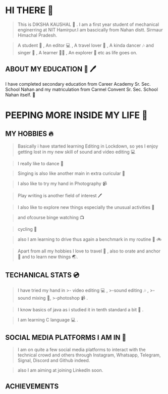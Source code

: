 # HI THERE :stars:
 
>This is DIKSHA KAUSHAL :girl: . I am a first year student of mechanical enginerring at NIT Hamirpur.I am bascically from Nahan distt. Sirmaur Himachal Pradesh.

>A student :book: , An editor :computer: , A travel lover :bus: , A kinda dancer :notes: and singer :guitar: , A learner :student: , An explorer :tophat: etc as life goes on.

## ABOUT MY EDUCATION :book: :pen: 

I have completed secondary education from Career Academy Sr. Sec. School Nahan and my matriculation from Carmel Convent Sr. Sec. School Nahan itself. :school:

# PEEPING MORE INSIDE MY LIFE :butterfly:
 
  ## MY HOBBIES :fire:
  
   >Basically i have started learning Editing in Lockdown, so yes I enjoy getting lost in my new skill of sound and video editing :computer:
 
   >I really like to dance :dancer:
 
   >Singing is also like another main in extra curicular :microphone:
 
   >I also like to try my hand in Photography :video_camera:
 
   >Play writing is another field of interest :pen:
 
   >I also like to explore new things especially the unusual activities :ghost:
 
   >and ofcourse binge watching :tv:
 
   >cycling :bicyclist:
 
   >also I am learning to drive thus again a benchmark in my routine :red_car: :bike:
 
   >Apart from all my hobbies I love to travel :bus: , also to orate and anchor :microphone: and to learn new things :earth_asia:.
    
  ## TECHANICAL STATS :cd:
   
   >I have tried my hand in 
                 >- video editing :computer: ,
                 >-sound editing :notes: ,
                 >-sound mixing :microphone:,
                 >-photoshop :video_camera: .
    
   >I know basics of java as i studied it in tenth standard a bit :book: .
    
   >I am learning C language :computer: .
    
   ## SOCIAL MEDIA PLATFORMS I AM IN :iphone:
   
   >I am on quite a few social media platforms to interact with the technical crowd and others through Instagram, Whatsapp, Telegram, Signal, Discord and Github indeed.
  
   >also I am aiming at joining Linkedln soon.
   
   ## ACHIEVEMENTS
   
   
   
   
 
 
 
 
 
 
 
 
 

 
